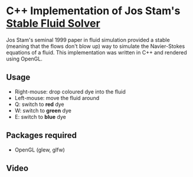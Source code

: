 # C++ Implementation of Jos Stam's [Stable Fluid Solver](http://graphics.cs.cmu.edu/nsp/course/15-464/Fall09/papers/StamFluidforGames.pdf)

Jos Stam's seminal 1999 paper in fluid simulation provided a stable (meaning that the flows don't blow up) way to simulate the Navier-Stokes equations of a fluid.
This implementation was written in C++ and rendered using OpenGL.

## Usage
- Right-mouse: drop coloured dye into the fluid
- Left-mouse: move the fluid around
- Q: switch to **red** dye
- W: switch to **green** dye
- E: switch to **blue** dye

## Packages required 
- OpenGL (glew, glfw)

## Video


